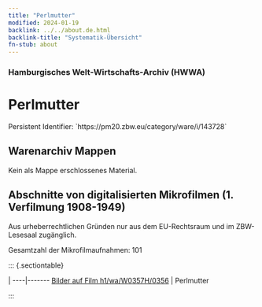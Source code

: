 ```yaml
---
title: "Perlmutter"
modified: 2024-01-19
backlink: ../../about.de.html
backlink-title: "Systematik-Übersicht"
fn-stub: about
---
```


### Hamburgisches Welt-Wirtschafts-Archiv (HWWA)

# Perlmutter

<div class="hint">Persistent Identifier: `https://pm20.zbw.eu/category/ware/i/143728`</div>







## Warenarchiv Mappen





Kein als Mappe erschlossenes Material.



<a id="filmsections" />

## Abschnitte von digitalisierten Mikrofilmen (1. Verfilmung 1908-1949)

<p>Aus urheberrechtlichen Gründen nur aus dem EU-Rechtsraum und im ZBW-Lesesaal zugänglich.</p>


<p>Gesamtzahl der Mikrofilmaufnahmen: 101</p>





::: {.sectiontable}

 | 
----|-------
<a class="btn" href="https://pm20.zbw.eu/film/h1/wa/W0357H/0356" rel="nofollow">Bilder auf Film h1/wa/W0357H/0356</a> | Perlmutter


:::
















